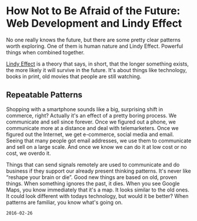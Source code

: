 # How Not to Be Afraid of the Future: Web Development and Lindy Effect

No one really knows the future,
but there are some pretty clear patterns worth exploring. 
One of them is human nature and Lindy Effect.
Powerful things when combined together.

[Lindy Effect](https://en.wikipedia.org/wiki/Lindy_effect) is a theory that says, in short,
that the longer something exists, the more likely it will survive in the future.
It's about things like technology, books in print, old movies that people are still watching.

## Repeatable Patterns

Shopping with a smartphone sounds like a big, surprising shift in commerce, right?
Actually it's an effect of a pretty boring process.
We communicate and sell since forever.
Once we figured out a phone, we communicate more at a distance
and deal with telemarketers.
Once we figured out the Internet, we get e-commerce, social
media and email.
Seeing that many people got email addresses, we use them to communicate
and sell on a large scale.
And once we know we can do it at low cost or no cost, we
overdo it.  

Things that can send signals remotely are
used to communicate and do business if they support our already present thinking patterns.
It's never like “reshape your brain or die”.
Good new things are based on old, proven things. When something ignores the
past, it dies. When you see Google Maps, you know immediately that it's a map. It looks similar
to the old ones. It could look different with todays technology, but would it be
better? When patterns are familiar, you know what's going on.

`2016-02-26`